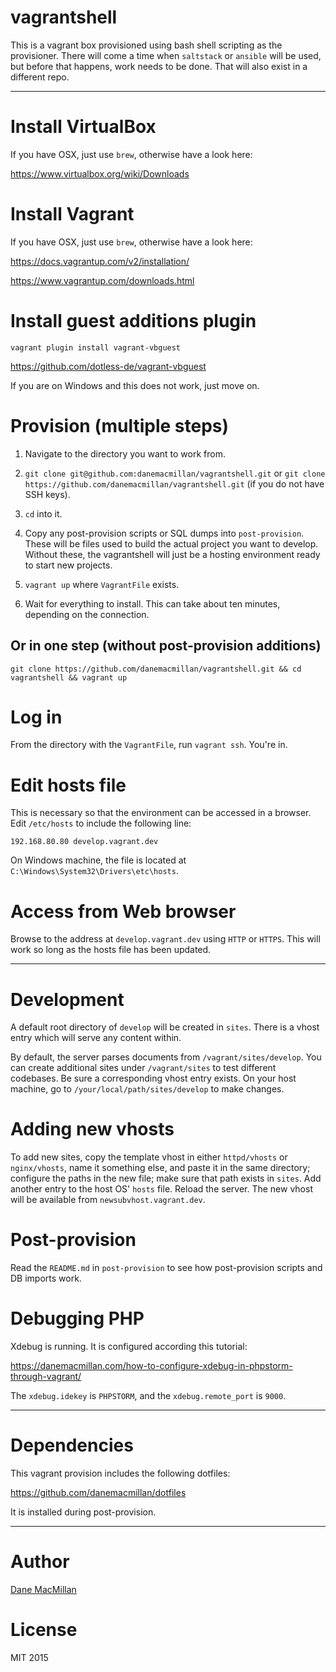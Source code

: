 vagrantshell
============

This is a vagrant box provisioned using bash shell scripting as the provisioner.
There will come a time when `saltstack` or `ansible` will be used, but before that happens, work
needs to be done. That will also exist in a different repo.

---

# Install VirtualBox

If you have OSX, just use `brew`, otherwise have a look here:

https://www.virtualbox.org/wiki/Downloads

# Install Vagrant

If you have OSX, just use `brew`, otherwise have a look here:

https://docs.vagrantup.com/v2/installation/

https://www.vagrantup.com/downloads.html

# Install guest additions plugin

`vagrant plugin install vagrant-vbguest`

https://github.com/dotless-de/vagrant-vbguest

If you are on Windows and this does not work, just move on.

# Provision (multiple steps)

1. Navigate to the directory you want to work from.

2. `git clone git@github.com:danemacmillan/vagrantshell.git` or `git clone https://github.com/danemacmillan/vagrantshell.git` (if you do not have SSH keys).

3. `cd` into it.

4. Copy any post-provision scripts or SQL dumps into `post-provision`. These
will be files used to build the actual project you want to develop. Without
these, the vagrantshell will just be a hosting environment ready to start new
projects.

5. `vagrant up` where `VagrantFile` exists.

6. Wait for everything to install. This can take about ten minutes, depending on the connection.

## Or in one step (without post-provision additions)

`git clone https://github.com/danemacmillan/vagrantshell.git && cd vagrantshell && vagrant up`

# Log in

From the directory with the `VagrantFile`, run `vagrant ssh`. You're in.

# Edit hosts file

This is necessary so that the environment can be accessed in a browser. Edit
`/etc/hosts` to include the following line:

`192.168.80.80 develop.vagrant.dev`

On Windows machine, the file is located at `C:\Windows\System32\Drivers\etc\hosts`.

# Access from Web browser

Browse to the address at `develop.vagrant.dev` using `HTTP` or `HTTPS`. This
will work so long as the hosts file has been updated.

---

# Development

A default root directory of `develop` will be created in `sites`. There is a
vhost entry which will serve any content within.

By default, the server parses documents from `/vagrant/sites/develop`. You can
create additional sites under `/vagrant/sites` to test different codebases. Be
sure a corresponding vhost entry exists. On your host machine, go to
`/your/local/path/sites/develop` to make changes.

# Adding new vhosts

To add new sites, copy the template vhost in either `httpd/vhosts` or
`nginx/vhosts`, name it something else, and paste it in the same directory;
configure the paths in the new file; make sure that path exists in `sites`.
Add another entry to the host OS' `hosts` file. Reload the server. The new
vhost will be available from `newsubvhost.vagrant.dev`.

# Post-provision

Read the `README.md` in `post-provision` to see how post-provision scripts and
DB imports work.

# Debugging PHP

Xdebug is running. It is configured according this tutorial:

https://danemacmillan.com/how-to-configure-xdebug-in-phpstorm-through-vagrant/

The `xdebug.idekey` is `PHPSTORM`, and the `xdebug.remote_port` is `9000`.

---

# Dependencies

This vagrant provision includes the following dotfiles:

https://github.com/danemacmillan/dotfiles

It is installed during post-provision.

---

# Author

[Dane MacMillan](https://danemacmillan.com)

# License

MIT 2015
